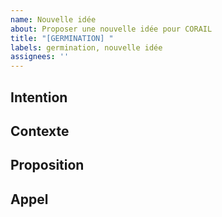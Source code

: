 ```yaml
---
name: Nouvelle idée
about: Proposer une nouvelle idée pour CORAIL
title: "[GERMINATION] "
labels: germination, nouvelle idée
assignees: ''
---
```


## Intention
<!-- Quelle question ou problème abordez-vous ? -->

## Contexte
<!-- Pourquoi cette question est-elle pertinente ? -->

## Proposition
<!-- Votre idée, réflexion ou concept initial -->

## Appel
<!-- Invitation à la communauté pour enrichir ou questionner votre contribution -->